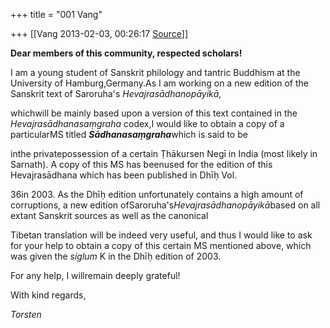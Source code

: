 +++
title = "001 Vang"

+++
[[Vang	2013-02-03, 00:26:17 [Source](https://groups.google.com/g/samskrita/c/LqNMD-bX92Y)]]



**Dear members of this community, respected scholars!**

  

I am a young student of Sanskrit philology and tantric Buddhism at the University of Hamburg,Germany.As I am working on a new edition of the Sanskrit text of Saroruha's *Hevajrasādhanopāyikā,*

whichwill be mainly based upon a version of this text contained in the *Hevajrasādhanasaṃgraha* codex,I would like to obtain a copy of a particularMS titled ***Sādhanasaṃgraha***which is said to be

inthe privatepossession of a certain Ṭhākursen Negī in India (most likely in Sarnath). A copy of this MS has beenused for the edition of this Hevajrasādhana which has been published in Dhīḥ Vol.

36in 2003. As the Dhīḥ edition unfortunately contains a high amount of corruptions, a new edition ofSaroruha's*Hevajrasādhanopāyikā*based on all extant Sanskrit sources as well as the canonical

Tibetan translation will be indeed very useful, and thus I would like to ask for your help to obtain a copy of this certain MS mentioned above, which was given the *siglum* K in the Dhīḥ edition of 2003.

For any help, I willremain deeply grateful!

  

  

With kind regards,

  

*Torsten*

  

  

